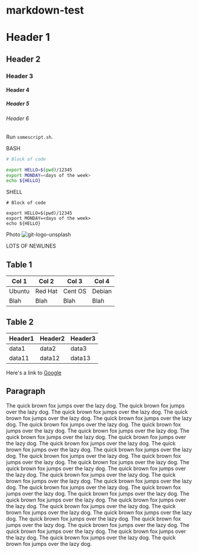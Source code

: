 # markdown-test

# Header 1

## Header 2

### Header 3

#### Header 4

##### Header 5

###### Header 6

Run `somescript.sh`. 

BASH
```bash
# Block of code

export HELLO=$(pwd)/12345
export MONDAY=<days of the week>
echo ${HELLO}
```

SHELL
```shell
# Block of code

export HELLO=$(pwd)/12345
export MONDAY=<days of the week>
echo ${HELLO}
```


Photo
![git-logo-unsplash](https://user-images.githubusercontent.com/52259352/211965502-a42773bc-054a-46da-ba1b-03d3920b7229.jpg)





LOTS OF NEWLINES





## Table 1
| Col 1 | Col 2 | Col 3 | Col 4 |
|-|-|-|-|
| Ubuntu | Red Hat | Cent OS | Debian |
| Blah | Blah | Blah | Blah |


## Table 2
<table>
   <thead>
      <tr>
         <th>Header1</th>
         <th>Header2</th>
         <th>Header3</th>
      </tr>
   </thead>
   <tbody>
      <tr>
         <td>data1</td>
         <td>data2</td>
         <td>data3</td>
      </tr>
      <tr>
         <td>data11</td>
         <td>data12</td>
         <td>data13</td>
      </tr>
   </tbody>
</table>

Here's a link to [Google](http://www.google.com)



## Paragraph
The quick brown fox jumps over the lazy dog. The quick brown fox jumps over the lazy dog. The quick brown fox jumps over the lazy dog. The quick brown fox jumps over the lazy dog. The quick brown fox jumps over the lazy dog. The quick brown fox jumps over the lazy dog. The quick brown fox jumps over the lazy dog. The quick brown fox jumps over the lazy dog. The quick brown fox jumps over the lazy dog. The quick brown fox jumps over the lazy dog. The quick brown fox jumps over the lazy dog. The quick brown fox jumps over the lazy dog. The quick brown fox jumps over the lazy dog. The quick brown fox jumps over the lazy dog. The quick brown fox jumps over the lazy dog. The quick brown fox jumps over the lazy dog. The quick brown fox jumps over the lazy dog. The quick brown fox jumps over the lazy dog. The quick brown fox jumps over the lazy dog. The quick brown fox jumps over the lazy dog. The quick brown fox jumps over the lazy dog. The quick brown fox jumps over the lazy dog. The quick brown fox jumps over the lazy dog. The quick brown fox jumps over the lazy dog. The quick brown fox jumps over the lazy dog. The quick brown fox jumps over the lazy dog. The quick brown fox jumps over the lazy dog. The quick brown fox jumps over the lazy dog. The quick brown fox jumps over the lazy dog. The quick brown fox jumps over the lazy dog. The quick brown fox jumps over the lazy dog. The quick brown fox jumps over the lazy dog. The quick brown fox jumps over the lazy dog. The quick brown fox jumps over the lazy dog. The quick brown fox jumps over the lazy dog. The quick brown fox jumps over the lazy dog. 
